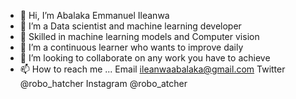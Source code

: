 - 👋 Hi, I’m Abalaka Emmanuel Ileanwa
- 👀 I’m a Data scientist and machine learning developer
- 🤖 Skilled in machine learning models and Computer vision
- 🌱 I’m a continuous learner who wants to improve daily
- 💞️ I’m looking to collaborate on any work you have to achieve
- 📫 How to reach me ... Email ileanwaabalaka@gmail.com
Twitter @robo_hatcher
Instagram @robo_atcher

<!---
ludexab/ludexab is a ✨ special ✨ repository because its `README.md` (this file) appears on your GitHub profile.
You can click the Preview link to take a look at your changes.
--->

